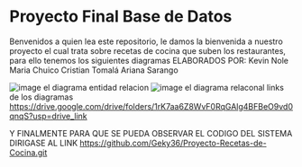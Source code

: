 # Proyecto Final Base de Datos
Benvenidos a quien lea este repositorio, le damos la bienvenida a nuestro proyecto el cual trata sobre recetas de cocina que suben los restaurantes, para ello tenemos los siguientes diagramas
ELABORADOS POR:
Kevin Nole
Maria Chuico
Cristian Tomalá
Ariana Sarango

![image](https://github.com/user-attachments/assets/73ffd534-c9bf-41c6-abf9-7a7ae07095d0)
el diagrama entidad relacion 
![image](https://github.com/user-attachments/assets/585982d3-181a-4f74-8ef8-d26a59c21c3e)
el diagrama relaconal
links de los diagramas
https://drive.google.com/drive/folders/1rK7aa6Z8WvF0RqGAlg4BFBeO9vd0qnqS?usp=drive_link


Y FINALMENTE PARA QUE SE PUEDA OBSERVAR EL CODIGO DEL SISTEMA DIRIGASE AL LINK
https://github.com/Geky36/Proyecto-Recetas-de-Cocina.git
